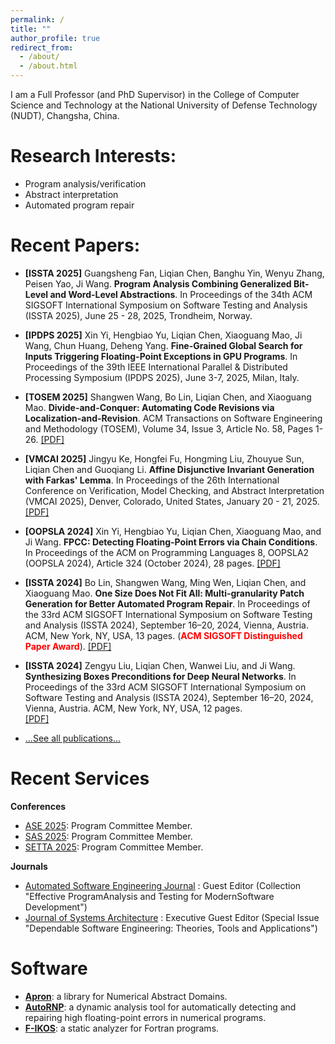 ```yaml
---
permalink: /
title: ""
author_profile: true
redirect_from: 
  - /about/
  - /about.html
---
```

<!-- permalink永久链接 -->
<!-- title页面标题（浏览器标签栏） -->
<!-- author_profile:true 启用作者简介栏 -->
<!-- redirect_from会将以下URL重定向到当前页面 -->

I am a Full Professor (and PhD Supervisor) in the College of Computer Science and Technology at the National University of Defense Technology (NUDT), Changsha, China.

Research Interests:
======
<!-- 五个=渲染为二级标题 -->
- Program analysis/verification 
- Abstract interpretation
- Automated program repair

Recent Papers:
======
<!-- 这里列出一些Recent Papers，具体的在publications里面 -->
- **[ISSTA 2025]**
  Guangsheng Fan, Liqian Chen, Banghu Yin, Wenyu Zhang, Peisen Yao, Ji Wang. 
  **Program Analysis Combining Generalized Bit-Level and Word-Level Abstractions**.
  In Proceedings of the 34th ACM SIGSOFT International Symposium on Software Testing and Analysis (ISSTA 2025), June 25 - 28, 2025, Trondheim, Norway.
   <!--[[PDF]](../files/VMCAI25_InvGen.pdf) [[Artifact]](https://)-->
- **[IPDPS 2025]**
  Xin Yi, Hengbiao Yu, Liqian Chen, Xiaoguang Mao, Ji Wang, Chun Huang, Deheng Yang. 
  **Fine-Grained Global Search for Inputs Triggering Floating-Point Exceptions in GPU Programs**. 
  In Proceedings of the 39th IEEE International Parallel & Distributed Processing Symposium (IPDPS 2025), June 3-7, 2025, Milan, Italy.
   <!--[[PDF]](../files/VMCAI25_InvGen.pdf) [[Artifact]](https://)-->   
- **[TOSEM 2025]**
  Shangwen Wang, Bo Lin, Liqian Chen, and Xiaoguang Mao. 
  **Divide-and-Conquer: Automating Code Revisions via Localization-and-Revision**.
  ACM Transactions on Software Engineering and Methodology (TOSEM), Volume 34, Issue 3, Article No. 58, Pages 1-26. 
  [[PDF]](../files/TOSEM25_CodeRev.pdf)   
- **[VMCAI 2025]**
  Jingyu Ke, Hongfei Fu, Hongming Liu, Zhouyue Sun, Liqian Chen and Guoqiang Li. 
  **Affine Disjunctive Invariant Generation with Farkas' Lemma**.
   In Proceedings of the 26th International Conference on Verification, Model Checking, and Abstract Interpretation (VMCAI 2025), Denver, Colorado, United States, January 20 - 21, 2025.
  [[PDF]](../files/VMCAI25_InvGen.pdf)
- **[OOPSLA 2024]**
  Xin Yi, Hengbiao Yu, Liqian Chen, Xiaoguang Mao, and Ji Wang.
	**FPCC: Detecting Floating-Point Errors via Chain Conditions**.
	In Proceedings of the ACM on Programming Languages 8, OOPSLA2 (OOPSLA 2024),  Article 324 (October 2024), 28 pages. 
	[[PDF]](../files/OOPSLA24_FPCC.pdf) 
- **[ISSTA 2024]**
  Bo Lin, Shangwen Wang, Ming Wen, Liqian Chen, and Xiaoguang Mao.
	**One Size Does Not Fit All: Multi-granularity Patch Generation for Better Automated Program Repair**. 
  In Proceedings of the 33rd ACM SIGSOFT International Symposium on Software Testing and Analysis (ISSTA 2024), September 16–20, 2024, Vienna, Austria. ACM, New York, NY, USA, 13 pages. (<span style="color:red"><b>ACM SIGSOFT Distinguished Paper Award</b></span>). 
	[[PDF]](../files/ISSTA24_repair.pdf)
- **[ISSTA 2024]**
  Zengyu Liu, Liqian Chen, Wanwei Liu, and Ji Wang.
	**Synthesizing Boxes Preconditions for Deep Neural Networks**. 
  In Proceedings of the 33rd ACM SIGSOFT International Symposium on Software Testing and Analysis (ISSTA 2024), September 16–20, 2024, Vienna, Austria. ACM, New York, NY, USA, 12 pages.  
	[[PDF]](../files/ISSTA24_preBox.pdf)  

- [...See all publications...](publications)

<!--
Recent Activities
------
- XXX
- XXX
-->

Recent Services
======
**Conferences**
- [ASE 2025](https://conf.researchr.org/home/ase-2025): Program Committee Member.
- [SAS 2025](https://2025.splashcon.org/home/sas-2025): Program Committee Member.
- [SETTA 2025](https://www.setta2025.uk/): Program Committee Member.

**Journals**
  - [Automated Software Engineering Journal](https://link.springer.com/journal/10515/updates/27060282) : Guest Editor (Collection "Effective ProgramAnalysis and Testing for ModernSoftware Development")
  - [Journal of Systems Architecture](https://www.sciencedirect.com/special-issue/291269/dependable-software-engineering-theories-tools-and-applications) : Executive Guest Editor (Special Issue "Dependable Software Engineering: Theories, Tools and Applications")

Software
======
- **[Apron](https://github.com/antoinemine/apron)**: a library for Numerical Abstract Domains.
- **[AutoRNP](https://github.com/yixin-09/AutoRNP)**: a dynamic analysis tool for automatically detecting and repairing high floating-point errors in numerical programs.
- **[F-IKOS](https://github.com/zoush99/f-ikos)**: a static analyzer for Fortran programs.

